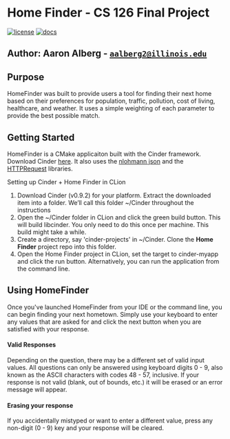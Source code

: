 # Home Finder - CS 126 Final Project

[![license](https://img.shields.io/badge/license-MIT-green)](LICENSE)
[![docs](https://img.shields.io/badge/docs-yes-brightgreen)](docs/README.md)

**Author**: Aaron Alberg - [`aalberg2@illinois.edu`](mailto:example@illinois.edu)
---

## Purpose
HomeFinder was built to provide users a tool for finding their next home based 
on their preferences for population, traffic, pollution, cost of living, 
healthcare, and weather. It uses a simple weighting of each parameter to 
provide the best possible match.

## Getting Started
HomeFinder is a CMake applicaiton built with the Cinder framework. Download
 Cinder [here](https://libcinder.org/download).
 It also uses the [nlohmann json](https://github.com/nlohmann/json) and the 
 [HTTPRequest](https://github.com/elnormous/HTTPRequest) libraries.

Setting up Cinder + Home Finder in CLion
1. Download Cinder (v0.9.2) for your platform. Extract the downloaded item into 
a folder. We’ll call this folder ~/Cinder throughout the instructions
2. Open the ~/Cinder folder in CLion and click the green build button. This will
 build libcinder. You only need to do this once per machine. This build might take a while.
3. Create a directory, say 'cinder-projects' in ~/Cinder. Clone the 
**Home Finder** project repo into this folder.
4. Open the Home Finder project in CLion, set the target to cinder-myapp 
and click the run button. Alternatively, you can run the application from the
command line.

## Using HomeFinder
Once you've launched HomeFinder from your IDE or the command line, you can begin 
finding your next hometown. Simply use your keyboard to enter any values that are 
asked for and click the next button when you are satisfied with your response.

#### Valid Responses

Depending on the question, there may be a different set of valid input values.
All questions can only be answered using keyboard digits 0 - 9, also known as 
the ASCII characters with codes 48 - 57, inclusive. If your response is not valid 
(blank, out of bounds, etc.) it will be erased or an error message will appear.

#### Erasing your response

If you accidentally mistyped or want to enter a different value, press any
non-digit (0 - 9) key and your response will be cleared.